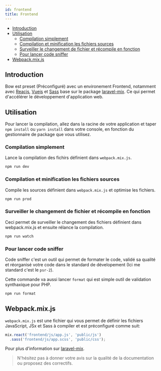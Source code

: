 ```yaml
---
id: frontend
title: Frontend
---
```


- [Introduction](#introduction)
- [Utilisation](#utilisation)
  - [Compilation simplement](#compilation-simplement)
  - [Compilation et minification les fichiers sources](#compilation-et-minification-les-fichiers-sources)
  - [Surveiller le changement de fichier et récompile en fonction](#surveiller-le-changement-de-fichier-et-récompile-en-fonction)
  - [Pour lancer code sniffer](#pour-lancer-code-sniffer)
- [Webpack.mix.js](#webpackmixjs)

## Introduction

Bow est preset (Préconfiguré) avec un environement Frontend, notamment avec [Reacjs](https://reactjs.org), [Vuejs](https://vuejs.org) et [Sass](https://sass-lang.com) base sur le package [laravel-mix](https://laravel-mix.com). Ce qui permet d'accélérer le développement d'application web.

## Utilisation

Pour lancer la compilation, allez dans la racine de votre application et taper `npm install` ou `yarn install` dans votre console, en fonction du gestionnaire de package que vous utilisez.

### Compilation simplement

Lance la compilation des fichirs définient dans `webpack.mix.js`.

```bash
npm run dev
```

### Compilation et minification les fichiers sources

Compile les sources définient dans `webpack.mix.js` et optimise les fichiers.

```bash
npm run prod
```

### Surveiller le changement de fichier et récompile en fonction

Ceci permet de surveiller le changement des fichiers définient dans webpack.mix.js et ensuite rélance la compilation.

```bash
npm run watch
```

### Pour lancer code sniffer

Code sniffer c'est un outil qui permet de formater le code, validé sa qualité et réorganisé votre code dans le standard de dévelopement (Ici me standard c'est le `psr-2`).

Cette commande va aussi lancer `format` qui est simple outil de validation synthaxique pour PHP.

```bash
npm run format
```

## Webpack.mix.js

`webpack.mix.js` est une fichier qui vous permet de définir les fichiers JavaScript, JSx et Sass à compiler et est préconfiguré comme suit:

```js
mix.react('frontend/js/app.js', 'public/js')
  .sass('frontend/js/app.scss', 'public/css');
```

Pour plus d'information sur [laravel-mix](https://laravel-mix.com/docs/4.0/basic-example).

> N'hésitez pas à donner votre avis sur la qualité de la documentation ou proposez des correctifs.
